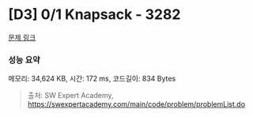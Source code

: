 # [D3] 0/1 Knapsack - 3282 

[문제 링크](https://swexpertacademy.com/main/code/problem/problemDetail.do?contestProbId=AWBJAVpqrzQDFAWr) 

### 성능 요약

메모리: 34,624 KB, 시간: 172 ms, 코드길이: 834 Bytes



> 출처: SW Expert Academy, https://swexpertacademy.com/main/code/problem/problemList.do